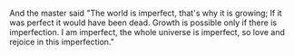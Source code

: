 And the master said 
  "The world is imperfect, that's why it is growing; 
  If it was perfect it would have been dead. 
  Growth is possible only if there is imperfection.
  I am imperfect, the whole universe is imperfect, 
  so love and rejoice in this imperfection."
  
